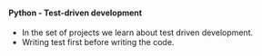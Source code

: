 #### Python - Test-driven development

- In the set of projects we learn about test driven development.
- Writing test first before writing the code.
